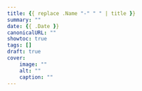 ```yaml
---
title: {{ replace .Name "-" " " | title }} 
summary: ""
date: {{ .Date }}
canonicalURL: ""
showtoc: true
tags: []
draft: true
cover:
    image: ""
    alt: ""
    caption: ""
---
```

